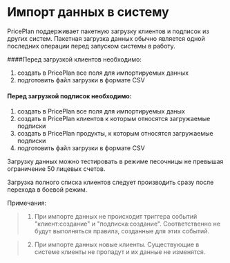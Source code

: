 # Импорт данных в систему

PricePlan  поддерживает пакетную загрузку клиентов и подписок из других систем.
Пакетная загрузка данных обычно является одной последних операции перед запуском системы в работу.

####Перед загрузкой клиентов необходимо:

1. создать в PricePlan все поля для импортируемых данных
2. подготовить файл загрузки в формате CSV

#### Перед загрузкой подписок необходимо:
1. создать в PricePlan все поля для импортируемых даных
2. создать в PricePlan клиентов к которым относятся загружаемые подписки
3. создать в PricePlan продукты, к которым относятся загружаемые подписки
4. подготовить файл загрузки в формате CSV

Загрузку данных можно тестировать в режиме песочницы не превышая ограничение 50 лицевых счетов.

Загрузка полного списка клиентов следует производить сразу после перехода в боевой режим.

Примечания:

> 1. При импорте данных не происходит триггера событий "клиент:создание" и "подписка:создание".
Соответственно не будут выполняться правила, созданные для этих событий.

>2. При импорте данных новые клиенты. Существующие в системе клиенты не пропадут и их данные не изменятся.
